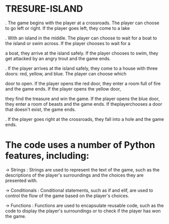 # TRESURE-ISLAND

. The game begins with the player at a crossroads. The player can choose to go left or right. If the player goes left, 
   they come to a lake 

. With an island in the middle. The player can choose to wait for a boat to the island or swim across. If the player chooses to wait for a

   a boat, they arrive at the island safely. If the player chooses to swim, they get attacked by an angry trout and the game ends.

.  If the player arrives at the island safely, they come to a house with three doors: red, yellow, and blue. The player can choose which

   door to open. If the player opens the red door, they enter a room full of fire and the game ends. If the player opens the yellow door, 

   they find the treasure and win the game. If the player opens the blue door, they enter a room of beasts and the game ends. 
    If theplayerchooses a door that doesn't exist, the game ends.

.  If the player goes right at the crossroads, they fall into a hole and the game ends.

# The code uses a number of Python features, including:

-> Strings : Strings are used to represent the text of the game, such as the descriptions of the player's surroundings and the choices 
     they are presented with.

-> Conditionals : Conditional statements, such as if and elif, are used to control the flow of the game based on the player's choices.

-> Functions : Functions are used to encapsulate reusable code, such as the code to display the player's surroundings or to check if 
             the player has won the game.
